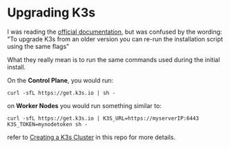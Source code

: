 # Upgrading K3s

I was reading the [official documentation](https://docs.k3s.io/upgrades/manual),
but was confused by the wording:
"To upgrade K3s from an older version you can re-run the installation script using the same flags"

What they really mean is to run the same commands used during the initial install.

On the **Control Plane**, you would run:

```shell
curl -sfL https://get.k3s.io | sh -
```

on **Worker Nodes** you would run something similar to:

```shell
curl -sfL https://get.k3s.io | K3S_URL=https://myserverIP:6443 K3S_TOKEN=mynodetoken sh -
```

refer to [Creating a K3s Cluster](k3s/k3sCluster.md#installing-on-worker-nodes) in this repo for more details.
